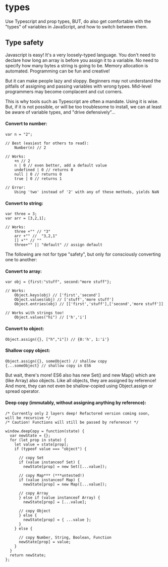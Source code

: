 # types

Use Typescript and prop types, BUT, do also get comfortable with the "types" of variables in JavaScript, and how to switch between them.  

## Type safety

Javascript is easy! It's a very loosely-typed language. You don't need to declare how long an array is before you assign it to a variable. No need to specify how many bytes a string is going to be. Memory allocation is automated. Programming can be fun and creative!

But it can make people lazy and sloppy. Beginners may not understand the pitfalls of assigning and passing variables with wrong types. Mid-level programmers may become complacent and cut corners.

This is why tools such as Typescript are often a mandate. Using it is wise. But, if it is not possible, or will be too troublesome to install, we can at least be aware of variable types, and "drive defensively"...

#### Convert to number:

```text
var n = "2";  

// Best (easiest for others to read):
    Number(n) // 2

// Works:  
    +n // 2
    n | 0 // even better, add a default value  
    undefined | 0 // returns 0  
    null | 0 // returns 0  
    true | 0 // returns 1  

// Error:  
    Using 'two' instead of '2' with any of these methods, yields NaN
```

#### Convert to string:

```text
var three = 3;  
var arr = [3,2,1];  

// Works:  
    three +"" // "3"  
    arr +"" //  "3,2,1"  
    [] +"" // ""  
    three+"" || "default" // assign default
```

The following are not for type "safety", but only for consciously converting one to another:

#### Convert to array:

```text
var obj = {first:"stuff", second:"more stuff"};  

// Works:  
    Object.keys(obj) // ['first','second'] 
    Object.values(obj) // ['stuff','more stuff']
    Object.entries(obj) // [['first','stuff'],['second','more stuff']]

// Works with strings too!  
    Object.values("hi") // ['h','i']
```

#### Convert to object:

```text
Object.assign({}, ["h","i"]) // {0:'h', 1:'i'}
```

#### **Shallow copy object:**

```text
Object.assign({}, someObject) // shallow copy  
{...someObject} // shallow copy in ES6
```

But wait, there's more! ES6 also has new Set\(\) and new Map\(\) which are \(like Array\) also objects. Like all objects, they are assigned by reference! And more, they can not even be shallow-copied using Object.assign or spread operator.

#### Deep copy \(immutably, without assigning anything by reference\):

```text
/* Currently only 2 layers deep! Refactored version coming soon,  
will be recursive */  
/* Caution! Functions will still be passed by reference! */  

window.deepCopy = function(state) {  
  var newState = {};  
  for (let prop in state) {  
    let value = state[prop];  
    if (typeof value === "object") {  

      // copy Set  
      if (value instanceof Set) {  
        newState[prop] = new Set([...value]);  

      // copy Map*** (***untested!)  
      if (value instanceof Map) {  
        newState[prop] = new Map([...value]);  

      // copy Array  
      } else if (value instanceof Array) {  
        newState[prop] = [...value];  

      // copy Object  
      } else {  
        newState[prop] = { ...value };  
      }  
    } else {  

      // copy Number, String, Boolean, Function  
      newState[prop] = value;  
    }  
  }  
  return newState;  
};
```

